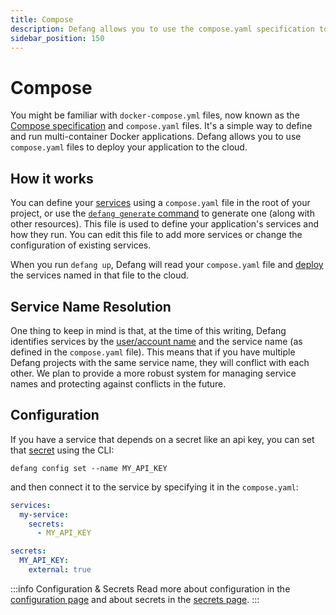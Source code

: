 ```yaml
---
title: Compose
description: Defang allows you to use the compose.yaml specification to deploy your application to the cloud.
sidebar_position: 150
---
```


# Compose

You might be familiar with `docker-compose.yml` files, now known as the [Compose specification](https://docs.docker.com/compose/compose-file/) and `compose.yaml` files. It's a simple way to define and run multi-container Docker applications. Defang allows you to use `compose.yaml` files to deploy your application to the cloud.

## How it works

You can define your [services](./services.md) using a `compose.yaml` file in the root of your project, or use the [`defang generate` command](../tutorials/generate-new-code-using-ai.mdx) to generate one (along with other resources). This file is used to define your application's services and how they run. You can edit this file to add more services or change the configuration of existing services.

When you run `defang up`, Defang will read your `compose.yaml` file and [deploy](./deployments.md) the services named in that file to the cloud.

## Service Name Resolution

One thing to keep in mind is that, at the time of this writing, Defang identifies services by the [user/account name](./accounts.md) and the service name (as defined in the `compose.yaml` file). This means that if you have multiple Defang projects with the same service name, they will conflict with each other. We plan to provide a more robust system for managing service names and protecting against conflicts in the future.

## Configuration

If you have a service that depends on a secret like an api key, you can set that [secret](./configuration.md) using the CLI:

```
defang config set --name MY_API_KEY
```

and then connect it to the service by specifying it in the `compose.yaml`:

```yaml
services:
  my-service:
    secrets:
      - MY_API_KEY

secrets:
  MY_API_KEY:
    external: true
```

:::info Configuration & Secrets
Read more about configuration in the [configuration page](./configuration.md) and about secrets in the [secrets page](./configuration.md).
:::